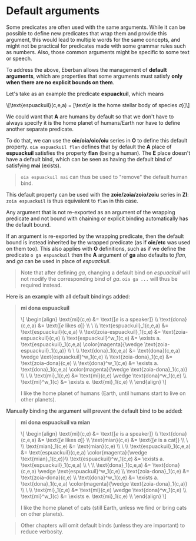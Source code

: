 # Default arguments

Some predicates are often used with the same arguments. While it can be possible to define new
predicates that wrap them and provide this argument, this would lead to multiple words for the same
concepts, and might not be practical for predicates made with some grammar rules such as numbers.
Also, those common arguments might be specific to some text or speech.

To address the above, Eberban allows the management of __default arguments__, which are properties
that some arguments must satisfy __only when there are no explicit bounds on them__.

Let's take as an example the predicate __espuackuil__, which means

\\[\text{espuackuil}(c,e,a) = [\text{$e$ is the home stellar body of species $a$}]\\]

We could want that __A__ are humans by default so that we don't have to always specify it is the
home planet of humans/Earth nor have to define another separate predicate.

To do that, we can use the __oie/oia/oio/oiu__ series in __O__ to define this default property. `oia
espuackuil flan` defines that by default the __A__ place of __espuackuil__ satisfies the property
__flan__ (being a human). The __E__ place doesn't have a default bind, which can be seen as having
the default bind of satisfying __mai__ (exists).

> `oia espuackuil mai` can thus be used to "remove" the default human bind.

This default property can be used with the __zoie/zoia/zoio/zoiu__ series in __ZI__: `zoia
espuackuil` is thus equivalent to `flan` in this case.

Any argument that is not re-exported as an argument of the wrapping predicate and not bound with
chaining or explicit binding automatically has the default bound.

If an argument is re-exported by the wrapping predicate, then the default bound is instead inherited
by the wrapped predicate (as if __oie/etc__ was used on them too). This also applies with __O__
definitions, such as if we define the predicate `o ga espuackuil` then the __A__ argument of __ga__
also defaults to _flan_, and _ga_ can be used in place of _espuackuil_.

> Note that after defining _ga_, changing a default bind on _espuackuil_ will not modify the
> corresponding bind of _ga_. `oia ga ...` will thus be required instead.

Here is an example with all default bindings added: 

> __mi dona espuackuil__
>
> \\[ \begin{align}
> \text{mi}(c,e)                &= \text{[$e$ is a speaker]} \\\\
> \text{dona}(c,e,a)            &= \text{[$e$ likes $a$]} \\\\
> \\ \\\\
> \text{espuackuil}_1(c,e,a)    &= \text{espuackuil}(c,e,a) \\\\
> \text{zoia-espuackuil}_1(c,e) &= \text{zoia-espuackuil}(c,e) \\\\
> \text{espuackuil}^w_1(c,e)    &= \exists a. \text{espuackuil}_1(c,e,a) \color{magenta}{\wedge \text{zoia-espuackuil}_1(c,a)} \\\\
> \\ \\\\
> \text{dona}_1(c,e,a)          &= \text{dona}(c,e,a) \wedge \text{espuackuil}^w_1(c,e) \\\\
> \text{zoia-dona}_1(c,e)       &= \text{zoia-dona}(c,e) \\\\
> \text{dona}^w_1(c,e)          &= \exists a. \text{dona}_1(c,e,a) \color{magenta}{\wedge \text{zoia-dona}_1(c,a)} \\\\
> \\ \\\\
> \text{mi}_1(c,e)              &= \text{mi}(c,e) \wedge \text{dona}^w_1(c,e) \\\\
> \text{mi}^w_1(c)              &= \exists e. \text{mi}_1(c,e) \\\\
> \end{align} \\]
>
> I like the home planet of humans (Earth, until humans start to live on other planets).

Manually binding the argument will prevent the default bind to be added:

> __mi dona espuackuil va mian__
>
> \\[ \begin{align}
> \text{mi}(c,e)                &= \text{[$e$ is a speaker]} \\\\
> \text{dona}(c,e,a)            &= \text{[$e$ likes $a$]} \\\\
> \text{mian}(c,e)              &= \text{[$e$ is a cat]} \\\\
> \\ \\\\
> \text{mian}_1(c,e)            &= \text{mian}(c,e) \\\\
> \\ \\\\
> \text{espuackuil}_1(c,e,a)    &= \text{espuackuil}(c,e,a) \color{magenta}{\wedge \text{mian}_1(c,e)}\\\\
> \text{espuackuil}^w_1(c,e)    &= \exists a. \text{espuackuil}_1(c,e,a) \\\\
> \\ \\\\
> \text{dona}_1(c,e,a)          &= \text{dona}(c,e,a) \wedge \text{espuackuil}^w_1(c,e) \\\\
> \text{zoia-dona}_1(c,e)       &= \text{zoia-dona}(c,e) \\\\
> \text{dona}^w_1(c,e)          &= \exists a. \text{dona}_1(c,e,a) \color{magenta}{\wedge \text{zoia-dona}_1(c,a)} \\\\
> \\ \\\\
> \text{mi}_1(c,e)              &= \text{mi}(c,e) \wedge \text{dona}^w_1(c,e) \\\\
> \text{mi}^w_1(c)              &= \exists e. \text{mi}_1(c,e) \\\\
> \end{align} \\]
>
> I like the home planet of cats (still Earth, unless we find or bring cats on other planets).

> Other chapters will omit default binds (unless they are important) to reduce
> verbosity.